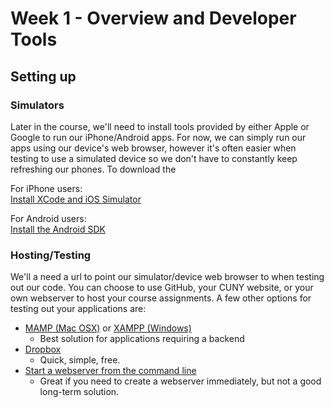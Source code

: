 Week 1 - Overview and Developer Tools
======================

Setting up
--

### Simulators

Later in the course, we'll need to install tools provided by either Apple or Google to run our iPhone/Android apps. For now, we can simply run our apps using our device's web browser, however it's often easier when testing to use a simulated device so we don't have to constantly keep refreshing our phones. To download the 

For iPhone users:  
[Install XCode and iOS Simulator](https://github.com/jblinder/little-screens/wiki/Resources#xcode-and-ios-simulator)

For Android users:  
[Install the Android SDK](https://github.com/jblinder/little-screens/wiki/Resources#android-sdk-and-simulator)

### Hosting/Testing

We'll a need a url to point our simulator/device web browser to when testing out our code. You can choose to use GitHub, your CUNY website, or your own webserver to host your course assignments. A few other options for testing out your applications are:

* [MAMP (Mac OSX)](http://www.mamp.info/en/) or [XAMPP (Windows)](https://www.apachefriends.org/index.html)
	* Best solution for applications requiring a backend
* [Dropbox](http://www.creativepro.com/article/how-to-use-dropbox-a-web-server-3-easy-steps)
	* Quick, simple, free. 
* [Start a webserver from the command line](http://lifehacker.com/start-a-simple-web-server-from-any-directory-on-your-ma-496425450)
	* Great if you need to create a webserver immediately, but not a good long-term solution.


